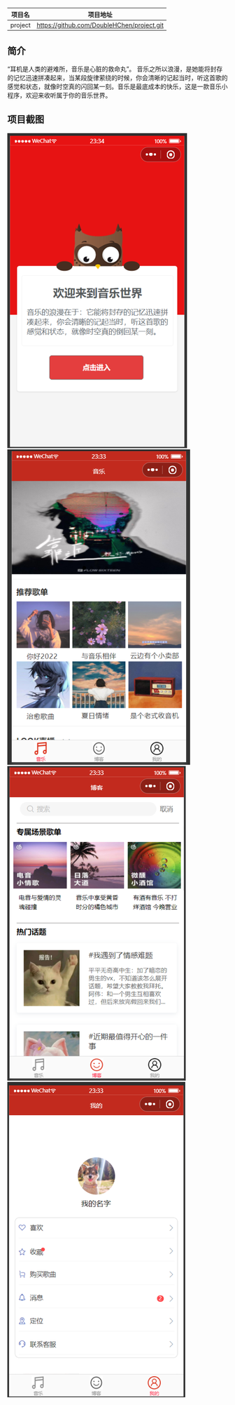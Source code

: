 |项目名    |项目地址                                     |
|:-------:|:-------------------------------------------:|
|project  |https://github.com/DoubleHChen/project.git|

## 简介

“耳机是人类的避难所，音乐是心脏的救命丸”。
音乐之所以浪漫，是她能将封存的记忆迅速拼凑起来，当某段旋律萦绕的时候，你会清晰的记起当时，听这首歌的感觉和状态，就像时空真的闪回某一刻。音乐是最底成本的快乐，这是一款音乐小程序，欢迎来收听属于你的音乐世界。

## 项目截图
![](https://github.com/oocoocnnenies/project/blob/19718280f909312d0a8d8c333f342a4d71ebf283/images/1.png)
![](https://github.com/oocoocnnenies/project/blob/19718280f909312d0a8d8c333f342a4d71ebf283/images/2.png)
![](https://github.com/oocoocnnenies/project/blob/19718280f909312d0a8d8c333f342a4d71ebf283/images/3.png)
![](https://github.com/oocoocnnenies/project/blob/19718280f909312d0a8d8c333f342a4d71ebf283/images/4.png)